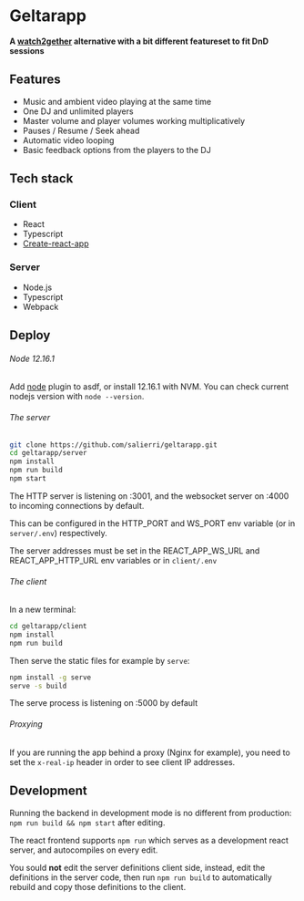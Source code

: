 # Geltarapp

**A [watch2gether](https://www.watch2gether.com/) alternative with a bit different featureset to fit DnD sessions**

## Features

- Music and ambient video playing at the same time
- One DJ and unlimited players
- Master volume and player volumes working multiplicatively
- Pauses / Resume / Seek ahead
- Automatic video looping
- Basic feedback options from the players to the DJ

## Tech stack

### Client

- React
- Typescript
- [Create-react-app](https://github.com/facebook/create-react-app)

### Server

- Node.js
- Typescript
- Webpack

## Deploy

###### Node 12.16.1

Add [node](https://github.com/asdf-vm/asdf-nodejs) plugin to asdf, or install 12.16.1 with NVM. You can check current nodejs version with `node --version`. 

###### The server

```bash
git clone https://github.com/salierri/geltarapp.git
cd geltarapp/server
npm install
npm run build
npm start
```

The HTTP server is listening on :3001, and the websocket server on :4000 to incoming connections by default.

This can be configured in the HTTP_PORT and WS_PORT env variable (or in `server/.env`) respectively.

The server addresses must be set in the REACT_APP_WS_URL and REACT_APP_HTTP_URL env variables or in `client/.env`

###### The client

In a new terminal:

```bash
cd geltarapp/client
npm install
npm run build
```

Then serve the static files for example by `serve`:

```bash
npm install -g serve
serve -s build
```

The serve process is listening on :5000 by default

###### Proxying

If you are running the app behind a proxy (Nginx for example), you need to set the `x-real-ip` header in order to see client IP addresses.

## Development

Running the backend in development mode is no different from production: `npm run build && npm start` after editing.

The react frontend supports `npm run` which serves as a development react server, and autocompiles on every edit.

You sould __not__ edit the server definitions client side, instead, edit the definitions in the server code, then run `npm run build` to automatically rebuild and copy those definitions to the client.
